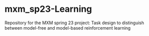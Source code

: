 # mxm_sp23-Learning
Repository for the MXM spring 23 project: Task design to distinguish between model-free and model-based reinforcement learning
